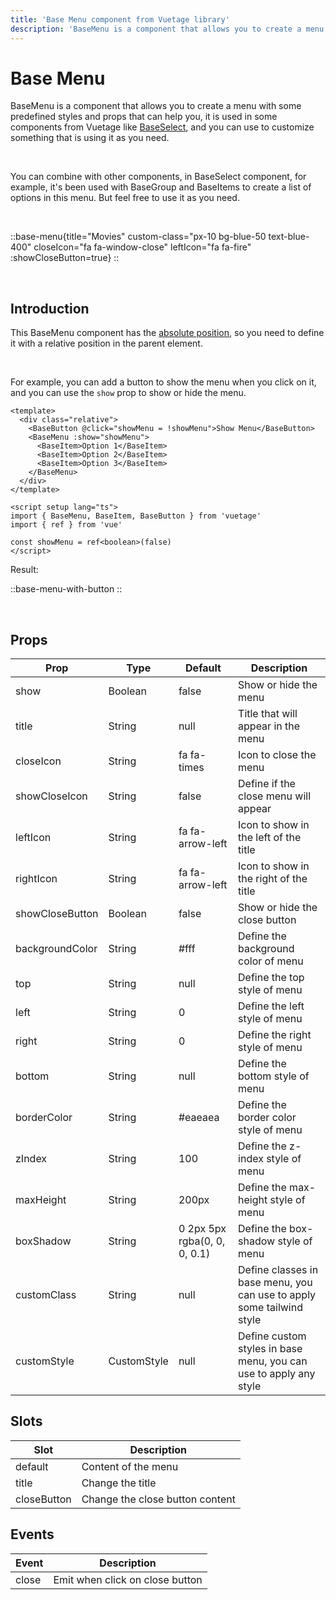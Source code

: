 ```yaml
---
title: 'Base Menu component from Vuetage library'
description: 'BaseMenu is a component that allows you to create a menu with some predefined styles and props that can help you, it is been used in some components from Vuetage, and you can use to customize something that is using it as you need.'
---
```


# Base Menu

BaseMenu is a component that allows you to create a menu with some predefined styles and props that can help you, it is used in some components from Vuetage like [BaseSelect](/docs/components/base-select), and you can use to customize something that is using it as you need.

<br>

You can combine with other components, in BaseSelect component, for example, it's been used with BaseGroup and BaseItems to create a list of options in this menu. But feel free to use it as you need.

<br>

::base-menu{title="Movies" custom-class="px-10 bg-blue-50 text-blue-400" closeIcon="fa fa-window-close" leftIcon="fa fa-fire" :showCloseButton=true}
::

<br>

## Introduction

This BaseMenu component has the [absolute position](https://developer.mozilla.org/en-US/docs/Web/CSS/position), so you need to define it with a relative position in the parent element.

<br>

For example, you can add a button to show the menu when you click on it, and you can use the `show` prop to show or hide the menu.

```vue
<template>
  <div class="relative">
    <BaseButton @click="showMenu = !showMenu">Show Menu</BaseButton>
    <BaseMenu :show="showMenu">
      <BaseItem>Option 1</BaseItem>
      <BaseItem>Option 2</BaseItem>
      <BaseItem>Option 3</BaseItem>
    </BaseMenu>
  </div>
</template>

<script setup lang="ts">
import { BaseMenu, BaseItem, BaseButton } from 'vuetage'
import { ref } from 'vue'

const showMenu = ref<boolean>(false)
</script>
```

Result:

::base-menu-with-button
::

<br>

## Props

| Prop            | Type        | Default                      | Description                                                           |
|-----------------|-------------|------------------------------|-----------------------------------------------------------------------|
| show            | Boolean     | false                        | Show or hide the menu                                                 |
| title           | String      | null                         | Title that will appear in the menu                                    |
| closeIcon       | String      | fa fa-times                  | Icon to close the menu                                                |
| showCloseIcon   | String      | false                        | Define if the close menu will appear                                  |
| leftIcon        | String      | fa fa-arrow-left             | Icon to show in the left of the title                                 |
| rightIcon       | String      | fa fa-arrow-left             | Icon to show in the right of the title                                |
| showCloseButton | Boolean     | false                        | Show or hide the close button                                         |
| backgroundColor | String      | #fff                         | Define the background color of menu                                   |
| top             | String      | null                         | Define the top style of menu                                          |
| left            | String      | 0                            | Define the left style of menu                                         |
| right           | String      | 0                            | Define the right style of menu                                        |
| bottom          | String      | null                         | Define the bottom style of menu                                       |
| borderColor     | String      | #eaeaea                      | Define the border color style of menu                                 |
| zIndex          | String      | 100                          | Define the z-index style of menu                                      |
| maxHeight       | String      | 200px                        | Define the max-height style of menu                                   |
| boxShadow       | String      | 0 2px 5px rgba(0, 0, 0, 0.1) | Define the box-shadow style of menu                                   |
| customClass     | String      | null                         | Define classes in base menu, you can use to apply some tailwind style |
| customStyle     | CustomStyle | null                         | Define custom styles in base menu, you can use to apply any style     |


## Slots

| Slot        | Description                     |
|-------------|---------------------------------|
| default     | Content of the menu             |
| title       | Change the title                |
| closeButton | Change the close button content |


## Events

| Event    | Description                     |
|----------|---------------------------------|
| close    | Emit when click on close button |
